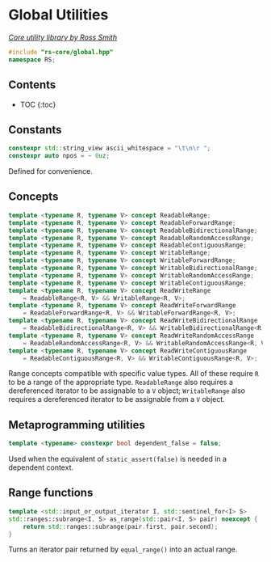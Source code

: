 # Global Utilities

_[Core utility library by Ross Smith](index.html)_

```c++
#include "rs-core/global.hpp"
namespace RS;
```

## Contents

* TOC
{:toc}

## Constants

```c++
constexpr std::string_view ascii_whitespace = "\t\n\r ";
constexpr auto npos = ~ 0uz;
```

Defined for convenience.

## Concepts

```c++
template <typename R, typename V> concept ReadableRange;
template <typename R, typename V> concept ReadableForwardRange;
template <typename R, typename V> concept ReadableBidirectionalRange;
template <typename R, typename V> concept ReadableRandomAccessRange;
template <typename R, typename V> concept ReadableContiguousRange;
template <typename R, typename V> concept WritableRange;
template <typename R, typename V> concept WritableForwardRange;
template <typename R, typename V> concept WritableBidirectionalRange;
template <typename R, typename V> concept WritableRandomAccessRange;
template <typename R, typename V> concept WritableContiguousRange;
template <typename R, typename V> concept ReadWriteRange
    = ReadableRange<R, V> && WritableRange<R, V>;
template <typename R, typename V> concept ReadWriteForwardRange
    = ReadableForwardRange<R, V> && WritableForwardRange<R, V>;
template <typename R, typename V> concept ReadWriteBidirectionalRange
    = ReadableBidirectionalRange<R, V> && WritableBidirectionalRange<R, V>;
template <typename R, typename V> concept ReadWriteRandomAccessRange
    = ReadableRandomAccessRange<R, V> && WritableRandomAccessRange<R, V>;
template <typename R, typename V> concept ReadWriteContiguousRange
    = ReadableContiguousRange<R, V> && WritableContiguousRange<R, V>;
```

Range concepts compatible with specific value types. All of these require `R`
to be a range of the appropriate type. `ReadableRange` also requires a
dereferenced iterator to be assignable to a `V` object; `WritableRange` also
requires a dereferenced iterator to be assignable from a `V` object.

## Metaprogramming utilities

```c++
template <typename> constexpr bool dependent_false = false;
```

Used when the equivalent of `static_assert(false)` is needed in a dependent
context.

## Range functions

```c++
template <std::input_or_output_iterator I, std::sentinel_for<I> S>
std::ranges::subrange<I, S> as_range(std::pair<I, S> pair) noexcept {
    return std::ranges::subrange(pair.first, pair.second);
}
```

Turns an iterator pair returned by `equal_range()` into an actual range.
